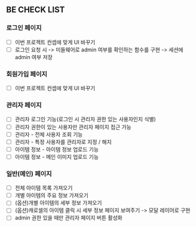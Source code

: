 ## BE CHECK LIST

### 로그인 페이지
- [ ] 이번 프로젝트 컨셉에 맞게 UI 바꾸기
- [ ] 로그인 요청 시 -> 미들웨어로 admin 여부를 확인하는 함수를 구현 -> 세션에 admin 여부 저장

### 회원가입 페이지
- [ ] 이번 프로젝트 컨셉에 맞게 UI 바꾸기

### 관리자 페이지
- [ ] 관리자 로그인 기능(로그인 시 관리자 권한 있는 사용자인지 식별)
- [ ] 관리자 권한이 있는 사용자만 관리자 페이지 접근 가능
- [ ] 관리자 - 전체 사용자 조회 기능
- [ ] 관리자 - 특정 사용자를 관리자로 지정 / 해지
- [ ] 아이템 정보 - 아이템 정보 업로드 기능
- [ ] 아이템 정보 - 메인 이미지 업로드 기능

### 일반(메인) 페이지
- [ ] 전체 아이템 목록 가져오기
- [ ] 개별 아이템의 주요 정보 가져오기
- [ ] (옵션)개별 아이템의 세부 정보 가져오기
- [ ] (옵션)캐로셀의 아이템 클릭 시 세부 정보 페이지 보여주기 -> 모달 레이어로 구현
- [ ] admin 권한 있을 때만 관리자 페이지 버튼 활성화